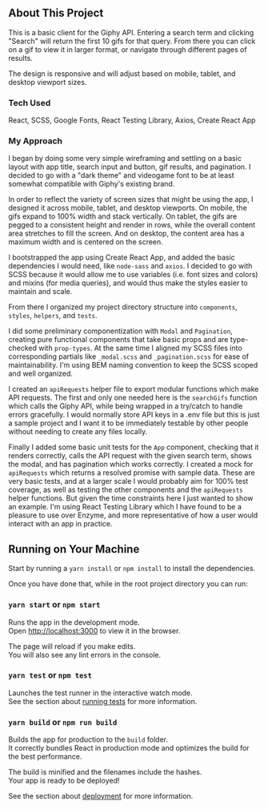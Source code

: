 ## About This Project

This is a basic client for the Giphy API. Entering a search term and clicking "Search" will return the first 10 gifs for that query. From there you can click on a gif to view it in larger format, or navigate through different pages of results.

The design is responsive and will adjust based on mobile, tablet, and desktop viewport sizes.

### Tech Used

React, SCSS, Google Fonts, React Testing Library, Axios, Create React App

### My Approach

I began by doing some very simple wireframing and settling on a basic layout with app title, search input and button, gif results, and pagination. I decided to go with a "dark theme" and videogame font to be at least somewhat compatible with Giphy's existing brand.

In order to reflect the variety of screen sizes that might be using the app, I designed it across mobile, tablet, and desktop viewports. On mobile, the gifs expand to 100% width and stack vertically. On tablet, the gifs are pegged to a consistent height and render in rows, while the overall content area stretches to fill the screen. And on desktop, the content area has a maximum width and is centered on the screen.

I bootstrapped the app using Create React App, and added the basic dependencies I would need, like `node-sass` and `axios`. I decided to go with SCSS because it would allow me to use variables (i.e. font sizes and colors) and mixins (for media queries), and would thus make the styles easier to maintain and scale.

From there I organized my project directory structure into `components`, `styles`, `helpers`, and `tests`.

I did some preliminary componentization with `Modal` and `Pagination`, creating pure functional components that take basic props and are type-checked with `prop-types`. At the same time I aligned my SCSS files into corresponding partials like `_modal.scss` and `_pagination.scss` for ease of maintainability. I'm using BEM naming convention to keep the SCSS scoped and well organized.

I created an `apiRequests` helper file to export modular functions which make API requests. The first and only one needed here is the `searchGifs` function which calls the Giphy API, while being wrapped in a try/catch to handle errors gracefully. I would normally store API keys in a .env file but this is just a sample project and I want it to be immediately testable by other people without needing to create any files locally.

Finally I added some basic unit tests for the `App` component, checking that it renders correctly, calls the API request with the given search term, shows the modal, and has pagination which works correctly. I created a mock for `apiRequests` which returns a resolved promise with sample data. These are very basic tests, and at a larger scale I would probably aim for 100% test coverage, as well as testing the other components and the `apiRequests` helper functions. But given the time constraints here I just wanted to show an example. I'm using React Testing Library which I have found to be a pleasure to use over Enzyme, and more representative of how a user would interact with an app in practice.

## Running on Your Machine

Start by running a `yarn install` or `npm install` to install the dependencies.

Once you have done that, while in the root project directory you can run:

### `yarn start` or `npm start`

Runs the app in the development mode.<br>
Open [http://localhost:3000](http://localhost:3000) to view it in the browser.

The page will reload if you make edits.<br>
You will also see any lint errors in the console.

### `yarn test` or `npm test`

Launches the test runner in the interactive watch mode.<br>
See the section about [running tests](https://facebook.github.io/create-react-app/docs/running-tests) for more information.

### `yarn build` or `npm run build`

Builds the app for production to the `build` folder.<br>
It correctly bundles React in production mode and optimizes the build for the best performance.

The build is minified and the filenames include the hashes.<br>
Your app is ready to be deployed!

See the section about [deployment](https://facebook.github.io/create-react-app/docs/deployment) for more information.
